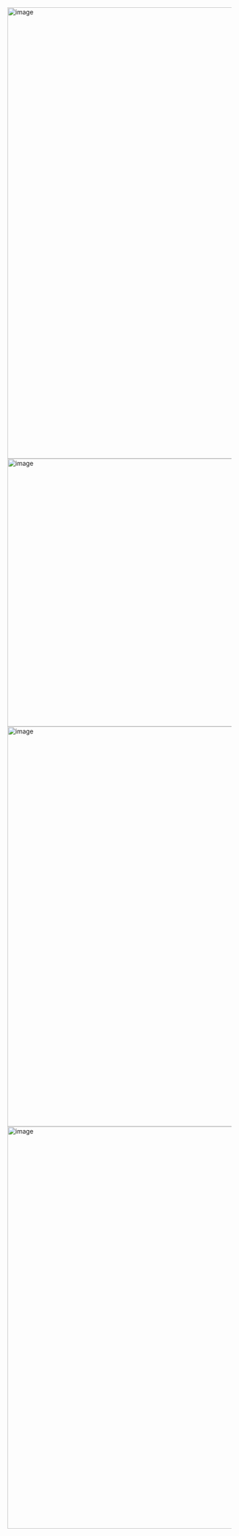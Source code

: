 <img width="1897" height="1012" alt="image" src="https://github.com/user-attachments/assets/fc04daea-2ec4-447d-884e-0f8508d28255" />

<img width="1127" height="601" alt="image" src="https://github.com/user-attachments/assets/1cba94ee-af8c-4b06-a4e9-e414dfc084df" />

<img width="1000" height="897" alt="image" src="https://github.com/user-attachments/assets/5f901315-a75a-4979-8988-80084c555d1a" />

<img width="1076" height="902" alt="image" src="https://github.com/user-attachments/assets/5bb93529-a343-4e20-9d87-f77b4bde2b8c" />
